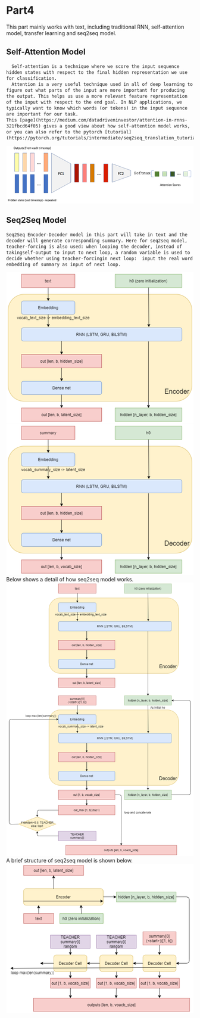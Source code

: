 # Part4
This part mainly works with text, including traditional RNN, self-attention model, transfer learning and seq2seq model.
## Self-Attention  Model
      Self-attention is a technique where we score the input sequence hidden states with respect to the final hidden representation we use for classification.
      Attention is a very useful technique used in all of deep learning to figure out what parts of the input are more important for producing the output. This helps us use a more relevant feature representation of the input with respect to the end goal. In NLP applications, we typically want to know which words (or tokens) in the input sequence are important for our task.
    This [page](https://medium.com/datadriveninvestor/attention-in-rnns-321fbcd64f05) gives a good view about how self-attention model works, or you can also refer to the pytorch [tutorial](https://pytorch.org/tutorials/intermediate/seq2seq_translation_tutorial.html).
![](https://github.com/GuoyaoShen/DeepLearningRepo/blob/master/part4/figs/self_attention_model.png "Self-Attention  Model")
## Seq2Seq Model
    Seq2Seq Encoder-Decoder model in this part will take in text and the decoder will generate corresponding summary. Here for seq2seq model, teacher-forcing is also used: when looping the decoder, instead of takingself-output to input to next loop, a random variable is used to decide whether using teacher-forcingin next loop:  input the real word embedding of summary as input of next loop.
![](https://github.com/GuoyaoShen/DeepLearningRepo/blob/master/part4/figs/q6_encoder.png "Seq2Seq Encoder")
![](https://github.com/GuoyaoShen/DeepLearningRepo/blob/master/part4/figs/q6_decoder.png "Seq2Seq Decoder")
Below shows a detail of how seq2seq model works.
![](https://github.com/GuoyaoShen/DeepLearningRepo/blob/master/part4/figs/q6_seq2seq.png "Seq2Seq")
A brief structure of seq2seq model is shown below.
![](https://github.com/GuoyaoShen/DeepLearningRepo/blob/master/part4/figs/q6_seq2seq_v2.png "Seq2Seq Brief")
